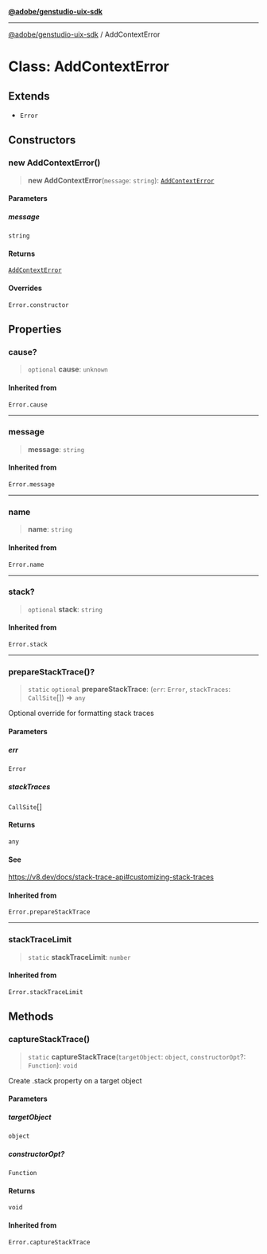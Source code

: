 [**@adobe/genstudio-uix-sdk**](../README.md)

***

[@adobe/genstudio-uix-sdk](../globals.md) / AddContextError

# Class: AddContextError

## Extends

- `Error`

## Constructors

### new AddContextError()

> **new AddContextError**(`message`: `string`): [`AddContextError`](AddContextError.md)

#### Parameters

##### message

`string`

#### Returns

[`AddContextError`](AddContextError.md)

#### Overrides

`Error.constructor`

## Properties

### cause?

> `optional` **cause**: `unknown`

#### Inherited from

`Error.cause`

***

### message

> **message**: `string`

#### Inherited from

`Error.message`

***

### name

> **name**: `string`

#### Inherited from

`Error.name`

***

### stack?

> `optional` **stack**: `string`

#### Inherited from

`Error.stack`

***

### prepareStackTrace()?

> `static` `optional` **prepareStackTrace**: (`err`: `Error`, `stackTraces`: `CallSite`[]) => `any`

Optional override for formatting stack traces

#### Parameters

##### err

`Error`

##### stackTraces

`CallSite`[]

#### Returns

`any`

#### See

https://v8.dev/docs/stack-trace-api#customizing-stack-traces

#### Inherited from

`Error.prepareStackTrace`

***

### stackTraceLimit

> `static` **stackTraceLimit**: `number`

#### Inherited from

`Error.stackTraceLimit`

## Methods

### captureStackTrace()

> `static` **captureStackTrace**(`targetObject`: `object`, `constructorOpt`?: `Function`): `void`

Create .stack property on a target object

#### Parameters

##### targetObject

`object`

##### constructorOpt?

`Function`

#### Returns

`void`

#### Inherited from

`Error.captureStackTrace`
